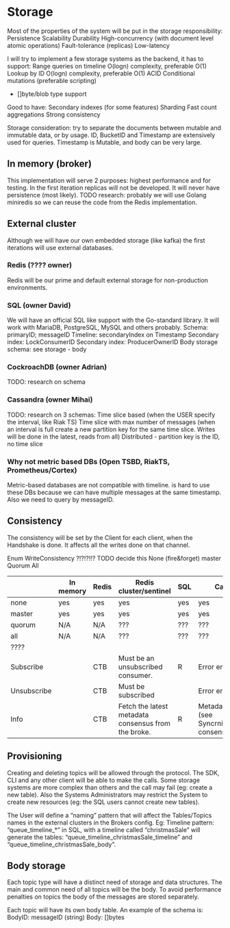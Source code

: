 # Storage 
Most of the properties of the system will be put in the storage responsibility:
Persistence
Scalability
Durability
High-concurrency (with document level atomic operations)
Fault-tolerance (replicas)
Low-latency


I will try to implement a few storage systems as the backend, it has to support:
Range queries on timeline  O(logn) complexity, preferable O(1)
Lookup by ID O(logn) complexity, preferable O(1)
ACID 
Conditional mutations (preferable scripting)
 * []byte/blob type support

Good to have:
Secondary indexes (for some features)
Sharding 
Fast count aggregations
Strong consistency 

Storage consideration: try to separate the documents between mutable and immutable data, or by usage. 
ID, BucketID and Timestamp are extensively used for queries. Timestamp is Mutable, and body can be very large.


## In memory (broker)
This implementation will serve 2 purposes: highest performance and for testing. In the first iteration replicas will not be developed. It will never have persistence (most likely).
TODO research: probably we will use Golang miniredis so we can reuse the code from the Redis implementation.
## External cluster 
Although we will have our own embedded storage (like kafka) the first iterations will use external databases. 
### Redis (???? owner)
Redis will be our prime and default external storage for non-production environments.

### SQL (owner David)
We will have an official SQL like support with the Go-standard library. It will work with MariaDB, PostgreSQL, MySQL and others probably. 
Schema: 
primaryID; messageID
Timeline: secondaryIndex on Timestamp
Secondary index: LockConsumerID
Secondary index: ProducerOwnerID
Body storage schema: see storage - body
### CockroachDB (owner Adrian)
TODO: research on schema 

### Cassandra (owner Mihai)
TODO: research on 3 schemas:
Time slice based (when the USER specify the interval, like Riak TS)
Time slice with max number of messages (when an interval is full create a new partition key for the same time slice. Writes will be done in the latest, reads from all)
Distributed - partition key is the ID, no time slice

### Why not metric based DBs (Open TSBD, RiakTS, Prometheus/Cortex)
Metric-based databases are not compatible with timeline.  is hard to use these DBs because we can have multiple messages at the same timestamp. Also we need to query by messageID. 

## Consistency
The consistency will be set by the Client for each client, when the Handshake is done. It affects all the writes done on that channel. 

Enum WriteConsistency  ?!?!?!!? TODO decide this 
None (fire&forget)
master
Quorum 
All


|             	| In memory 	| Redis 	| Redis cluster/sentinel                              	| SQL 	| Cassandra                                              	| CockroachDB 	|
|-------------	|-----------	|-------	|-----------------------------------------------------	|-----	|--------------------------------------------------------	|-------------	|
| none        	| yes       	| yes   	| yes                                                 	| yes 	| yes                                                    	| yes         	|
| master      	| yes       	| yes   	| yes                                                 	| yes 	| yes                                                    	| yes         	|
| quorum      	| N/A       	| N/A   	| ???                                                 	| ??? 	| ???                                                    	| ???         	|
| all         	| N/A       	| N/A   	| ???                                                 	| ??? 	| ???                                                    	| ???         	|
| ????        	|           	|       	|                                                     	|     	|                                                        	|             	|
| Subscribe   	|           	| CTB   	| Must be an unsubscribed consumer.                   	| R   	| Error error                                            	|             	|
| Unsubscribe 	|           	| CTB   	| Must be subscribed                                  	|     	| Error error                                            	|             	|
| Info        	|           	| CTB   	| Fetch the latest metadata consensus from the broke. 	| R   	| Metadata metadata (see SyncrnizationService consensus) 	|             	|














## Provisioning
Creating and deleting topics will be allowed through the protocol.
The SDK, CLI and any other client will be able to make the calls. 
Some storage systems are more complex than others and the call may fail (eg: create a new table).
Also the Systems Administrators may restrict the System to create new resources (eg: the SQL users cannot create new tables). 

The User will define a “naming” pattern that will affect the Tables/Topics names in the external clusters in the Brokers config. Eg: 
Timeline pattern: “queue_timeline_*” in SQL, with a timeline called “christmasSale” will generate the tables: “queue_timeline_christmasSale_timeline” and “queue_timeline_christmasSale_body”.

## Body storage
Each topic type will have a distinct need of storage and data structures. The main and common need of all topics will be the body. To avoid performance penalties on topics the body of the messages are stored separately.

Each topic will have its own body table. An example of the schema is:
BodyID: messageID (string)
Body: []bytes

